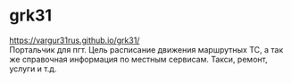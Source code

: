 # grk31
https://vargur31rus.github.io/grk31/ <br>
Портальчик для пгт. Цель расписание движения маршрутных ТС, а так же справочная информация по местным сервисам. Такси, ремонт, услуги и т.д.
